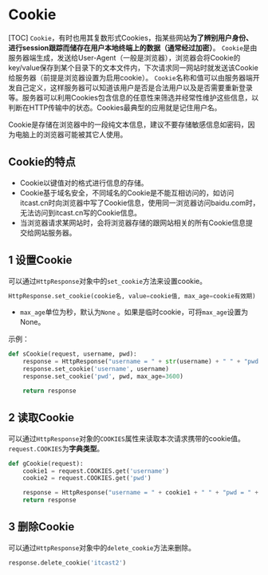 # Cookie

[TOC]
`Cookie`，有时也用其复数形式Cookies，指某些网站**为了辨别用户身份、进行session跟踪而储存在用户本地终端上的数据（通常经过加密）**。
`Cookie`是由服务器端生成，发送给User-Agent（一般是浏览器），浏览器会将Cookie的key/value保存到某个目录下的文本文件内，下次请求同一网站时就发送该Cookie给服务器（前提是浏览器设置为启用cookie）。
`Cookie`名称和值可以由服务器端开发自己定义，这样服务器可以知道该用户是否是合法用户以及是否需要重新登录等。服务器可以利用Cookies包含信息的任意性来筛选并经常性维护这些信息，以判断在HTTP传输中的状态。Cookies最典型的应用就是记住用户名。

Cookie是存储在浏览器中的一段纯文本信息，建议不要存储敏感信息如密码，因为电脑上的浏览器可能被其它人使用。

## Cookie的特点

- Cookie以键值对的格式进行信息的存储。
- Cookie基于域名安全，不同域名的Cookie是不能互相访问的，如访问itcast.cn时向浏览器中写了Cookie信息，使用同一浏览器访问baidu.com时，无法访问到itcast.cn写的Cookie信息。
- 当浏览器请求某网站时，会将浏览器存储的跟网站相关的所有Cookie信息提交给网站服务器。

## 1 设置Cookie

可以通过`HttpResponse`对象中的`set_cookie`方法来设置cookie。

```python
HttpResponse.set_cookie(cookie名, value=cookie值, max_age=cookie有效期)
```

- `max_age`单位为秒，默认为`None` 。如果是临时cookie，可将`max_age`设置为None。

示例：

```python
def sCookie(request, username, pwd):
    response = HttpResponse("username = " + str(username) + " " + "pwd = " + str(pwd))
    response.set_cookie('username', username)
    response.set_cookie('pwd', pwd, max_age=3600)

    return response
```

## 2 读取Cookie

可以通过`HttpResponse`对象的`COOKIES`属性来读取本次请求携带的cookie值。`request.COOKIES`为**字典类型**。

```python
def gCookie(request):
    cookie1 = request.COOKIES.get('username')
    cookie2 = request.COOKIES.get('pwd')

    response = HttpResponse("username = " + cookie1 + " " + "pwd = " + cookie2)
    return response
```

## 3 删除Cookie

可以通过`HttpResponse`对象中的`delete_cookie`方法来删除。

```python
response.delete_cookie('itcast2')
```

